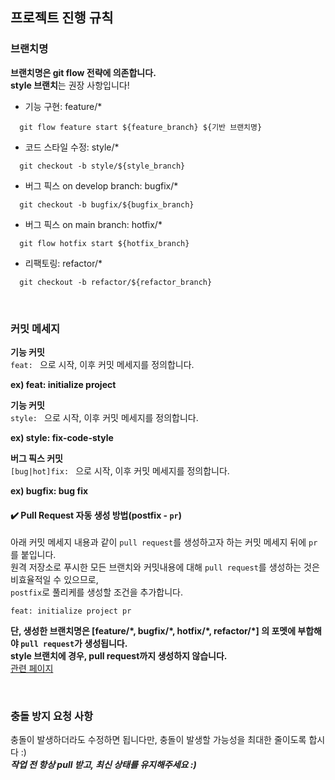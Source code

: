 ## 프로젝트 진행 규칙

### 브랜치명
**브랜치명은 git flow 전략에 의존합니다.**  
**style 브랜치**는 권장 사항입니다!  

- 기능 구현: feature/*
```shell
  git flow feature start ${feature_branch} ${기반 브랜치명}
```
- 코드 스타일 수정: style/*
```shell
  git checkout -b style/${style_branch}
```

- 버그 픽스 on develop branch: bugfix/*
```shell
  git checkout -b bugfix/${bugfix_branch}
```

- 버그 픽스 on main branch: hotfix/*
```shell
  git flow hotfix start ${hotfix_branch}
```
- 리팩토링: refactor/*
```shell
  git checkout -b refactor/${refactor_branch}
```
<br/>

### 커밋 메세지
**기능 커밋**  
`feat: ` 으로 시작, 이후 커밋 메세지를 정의합니다.  

**ex) feat: initialize project**  

**기능 커밋**  
`style: ` 으로 시작, 이후 커밋 메세지를 정의합니다.

**ex) style: fix-code-style**  

**버그 픽스 커밋**  
`[bug|hot]fix: ` 으로 시작, 이후 커밋 메세지를 정의합니다.  

**ex) bugfix: bug fix**

#### ✔️ Pull Request 자동 생성 방법(postfix - `pr`)

아래 커밋 메세지 내용과 같이 `pull request`를 생성하고자 하는 커밋 메세지 뒤에 `pr` 를 붙입니다.  
원격 저장소로 푸시한 모든 브랜치와 커밋내용에 대해 `pull request`를 생성하는 것은 비효율적일 수 있으므로,  
`postfix`로 풀리케를 생성할 조건을 추가합니다.

```
feat: initialize project pr
```
**단, 생성한 브랜치명은 [feature/\*\, bugfix/\*\, hotfix/\*\, refactor/\*\] 의 포멧에 부합해야 `pull request`가 생성됩니다.**  
**style 브랜치에 경우, pull request까지 생성하지 않습니다.**  
[관련 페이지](https://github.com/zmfl1230/pr-create-automation)

<br/>

### 충돌 방지 요청 사항
충돌이 발생하더라도 수정하면 됩니다만, 충돌이 발생할 가능성을 최대한 줄이도록 합시다 :)  
***작업 전 항상 pull 받고, 최신 상태를 유지해주세요 :)***
